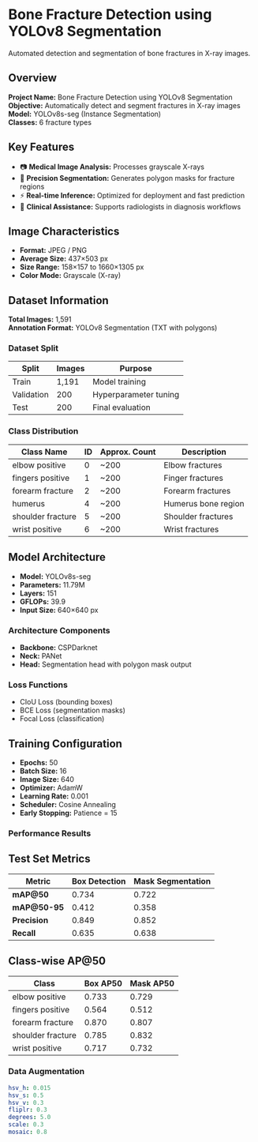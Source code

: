 # Bone Fracture Detection using YOLOv8 Segmentation
Automated detection and segmentation of bone fractures in X-ray images.

## Overview

**Project Name:** Bone Fracture Detection using YOLOv8 Segmentation  
**Objective:** Automatically detect and segment fractures in X-ray images  
**Model:** YOLOv8s-seg (Instance Segmentation)  
**Classes:** 6 fracture types

## Key Features

- 📷 **Medical Image Analysis:** Processes grayscale X-rays  
- 🎯 **Precision Segmentation:** Generates polygon masks for fracture regions  
- ⚡ **Real-time Inference:** Optimized for deployment and fast prediction  
- 🏥 **Clinical Assistance:** Supports radiologists in diagnosis workflows

## Image Characteristics

- **Format:** JPEG / PNG  
- **Average Size:** 437×503 px  
- **Size Range:** 158×157 to 1660×1305 px  
- **Color Mode:** Grayscale (X-ray)

## Dataset Information

**Total Images:** 1,591  
**Annotation Format:** YOLOv8 Segmentation (TXT with polygons)

### Dataset Split

| Split       | Images | Purpose               |
|-------------|--------|------------------------|
| Train       | 1,191  | Model training         |
| Validation  | 200    | Hyperparameter tuning  |
| Test        | 200    | Final evaluation       |

### Class Distribution

| Class Name         | ID  | Approx. Count | Description         |
|--------------------|-----|---------------|---------------------|
| elbow positive     | 0   | ~200          | Elbow fractures     |
| fingers positive   | 1   | ~200          | Finger fractures    |
| forearm fracture   | 2   | ~200          | Forearm fractures   |
| humerus            | 4   | ~200          | Humerus bone region |
| shoulder fracture  | 5   | ~200          | Shoulder fractures  |
| wrist positive     | 6   | ~200          | Wrist fractures     |

## Model Architecture

- **Model:** YOLOv8s-seg  
- **Parameters:** 11.79M  
- **Layers:** 151  
- **GFLOPs:** 39.9  
- **Input Size:** 640×640 px  

### Architecture Components

- **Backbone:** CSPDarknet  
- **Neck:** PANet  
- **Head:** Segmentation head with polygon mask output  

### Loss Functions

- CIoU Loss (bounding boxes)  
- BCE Loss (segmentation masks)  
- Focal Loss (classification)

## Training Configuration

- **Epochs:** 50  
- **Batch Size:** 16  
- **Image Size:** 640  
- **Optimizer:** AdamW  
- **Learning Rate:** 0.001  
- **Scheduler:** Cosine Annealing  
- **Early Stopping:** Patience = 15
### Performance Results

## Test Set Metrics

| Metric         | Box Detection | Mask Segmentation |
|----------------|---------------|-------------------|
| **mAP@50**     | 0.734         | 0.722             |
| **mAP@50-95**  | 0.412         | 0.358             |
| **Precision**  | 0.849         | 0.852             |
| **Recall**     | 0.635         | 0.638             |

## Class-wise AP@50

| Class              | Box AP50 | Mask AP50 |
|--------------------|----------|-----------|
| elbow positive     | 0.733    | 0.729     |
| fingers positive   | 0.564    | 0.512     |
| forearm fracture   | 0.870    | 0.807     |
| shoulder fracture  | 0.785    | 0.832     |
| wrist positive     | 0.717    | 0.732     |

### Data Augmentation

```yaml
hsv_h: 0.015
hsv_s: 0.5
hsv_v: 0.3
fliplr: 0.3
degrees: 5.0
scale: 0.3
mosaic: 0.8



